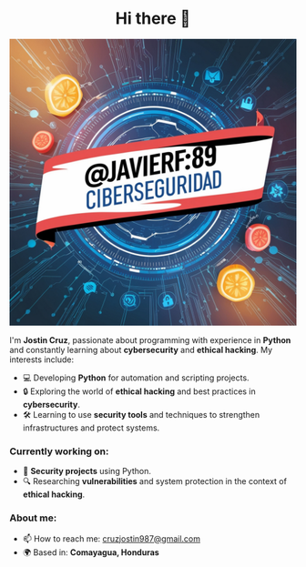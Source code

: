 <h1 align="center">Hi there 👋</h1>

<p align="center">
<img src="https://github.com/javierf89/javierf89/blob/54ae1b2cf77332f4f5181065c830f19b96634532/image.png" alt="Banner de Ciberseguridad" width="600">
</p>

I'm **Jostin Cruz**, passionate about programming with experience in **Python** and constantly learning about **cybersecurity** and **ethical hacking**. My interests include:

- 💻 Developing **Python** for automation and scripting projects.
- 🔒 Exploring the world of **ethical hacking** and best practices in **cybersecurity**.
- 🛠️ Learning to use **security tools** and techniques to strengthen infrastructures and protect systems.

### Currently working on:
- 📜 **Security projects** using Python.
- 🔍 Researching **vulnerabilities** and system protection in the context of **ethical hacking**.

### About me:
- 📫 How to reach me: cruzjostin987@gmail.com
- 🌍 Based in: **Comayagua, Honduras**

